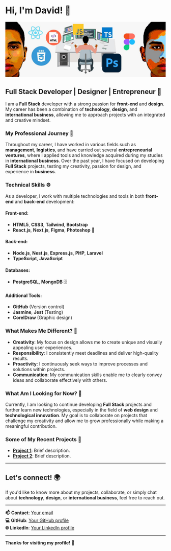 # Hi, I'm David! 👋

![LinkedIn Cover](linkedinCover.jpg)

## Full Stack Developer | Designer | Entrepreneur 🚀

I am a **Full Stack** developer with a strong passion for **front-end** and **design**. My career has been a combination of **technology**, **design**, and **international business**, allowing me to approach projects with an integrated and creative mindset.

### My Professional Journey 💼

Throughout my career, I have worked in various fields such as **management**, **logistics**, and have carried out several **entrepreneurial ventures**, where I applied tools and knowledge acquired during my studies in **international business**. Over the past year, I have focused on developing **Full Stack** projects, testing my creativity, passion for design, and experience in **business**.

### Technical Skills ⚙️

As a developer, I work with multiple technologies and tools in both **front-end** and **back-end** development:

#### Front-end:
- **HTML5**, **CSS3**, **Tailwind**, **Bootstrap**
- **React.js**, **Next.js**, **Figma**, **Photoshop** 🎨

#### Back-end:
- **Node.js**, **Nest.js**, **Express.js**, **PHP**, **Laravel**
- **TypeScript**, **JavaScript**

#### Databases:
- **PostgreSQL**, **MongoDB** 🗄️

#### Additional Tools:
- **GitHub** (Version control)
- **Jasmine**, **Jest** (Testing)
- **CorelDraw** (Graphic design)

### What Makes Me Different? 🌟

- **Creativity**: My focus on design allows me to create unique and visually appealing user experiences.
- **Responsibility**: I consistently meet deadlines and deliver high-quality results.
- **Proactivity**: I continuously seek ways to improve processes and solutions within projects.
- **Communication**: My communication skills enable me to clearly convey ideas and collaborate effectively with others.

### What Am I Looking for Now? 🤔

Currently, I am looking to continue developing **Full Stack** projects and further learn new technologies, especially in the field of **web design** and **technological innovation**. My goal is to collaborate on projects that challenge my creativity and allow me to grow professionally while making a meaningful contribution.

### Some of My Recent Projects 🚀

- **[Project 1](link_to_your_repository)**: Brief description.
- **[Project 2](link_to_your_repository)**: Brief description.

---

## Let's connect! 🌍

If you'd like to know more about my projects, collaborate, or simply chat about **technology**, **design**, or **international business**, feel free to reach out.

---

**📫 Contact**: [Your email](mailto:youremail@example.com)  
**💻 GitHub**: [Your GitHub profile](https://github.com/yourusername)  
**🌐 LinkedIn**: [Your LinkedIn profile](https://www.linkedin.com/in/yourusername)

---

**Thanks for visiting my profile!** 🙌

